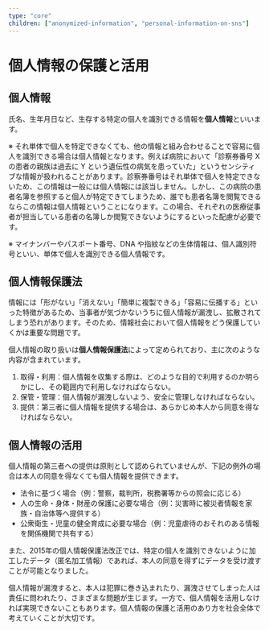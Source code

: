```yaml
---
type: "core"
children: ["anonymized-information", "personal-information-on-sns"]
---
```


# 個人情報の保護と活用

## 個人情報

氏名、生年月日など、生存する特定の個人を識別できる情報を**個人情報**といいます。

※ それ単体で個人を特定できなくても、他の情報と組み合わせることで容易に個人を識別できる場合は個人情報となります。例えば病院において「診察券番号 X の患者の親族は過去に Y という遺伝性の病気を患っていた」というセンシティブな情報が扱われることがあります。診察券番号はそれ単体で個人を特定できないため、この情報は一般には個人情報には該当しません。しかし、この病院の患者名簿を参照すると個人が特定できてしまうため、誰でも患者名簿を閲覧できるならこの情報は個人情報ということになります。この場合、それぞれの医療従事者が担当している患者の名簿しか閲覧できないようにするといった配慮が必要です。

※ マイナンバーやパスポート番号、DNA や指紋などの生体情報は、個人識別符号といい、単体で個人を識別できる個人情報です。

## 個人情報保護法

情報には「形がない」「消えない」「簡単に複製できる」「容易に伝播する」といった特徴があるため、当事者が気づかないうちに個人情報が漏洩し、拡散されてしまう恐れがあります。そのため、情報社会において個人情報をどう保護していくかは重要な問題です。

個人情報の取り扱いは**個人情報保護法**によって定められており、主に次のような内容が含まれています。

1. 取得・利用：個人情報を収集する際は、どのような目的で利用するのか明らかにし、その範囲内で利用しなければならない。
2. 保管・管理：個人情報が漏洩しないよう、安全に管理しなければならない。
3. 提供：第三者に個人情報を提供する場合は、あらかじめ本人から同意を得なければならない。

## 個人情報の活用

個人情報の第三者への提供は原則として認められていませんが、下記の例外の場合は本人の同意を得なくても個人情報を提供できます。

- 法令に基づく場合（例：警察，裁判所，税務署等からの照会に応じる）
- 人の生命・身体・財産の保護に必要な場合（例：災害時に被災者情報を家族・自治体等へ提供する）
- 公衆衛生・児童の健全育成に必要な場合（例：児童虐待のおそれのある情報を関係機関で共有する）

また、2015年の個人情報保護法改正では、特定の個人を識別できないように加工したデータ（匿名加工情報）であれば、本人の同意を得ずにデータを受け渡すことが可能となりました。

個人情報が漏洩すると、本人は犯罪に巻き込まれたり、漏洩させてしまった人は責任に問われたり、さまざまな問題が生じます。一方で、個人情報を活用しなければ実現できないこともあります。個人情報の保護と活用のあり方を社会全体で考えていくことが大切です。
